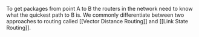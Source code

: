 To get packages from point A to B the routers in the network need to know what the quickest path to B is. We commonly differentiate between two approaches to routing called [[Vector Distance Routing]] and [[Link State Routing]]. 